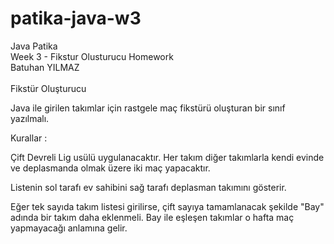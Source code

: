 # patika-java-w3
Java Patika <br/> 
Week 3 - Fikstur Olusturucu Homework <br/>
Batuhan YILMAZ <br/> <br/> 
Fikstür Oluşturucu <br/> 


Java ile girilen takımlar için rastgele maç fikstürü oluşturan bir sınıf yazılmalı. <br/> 



Kurallar : <br/> 



Çift Devreli Lig usülü uygulanacaktır. Her takım diğer takımlarla kendi evinde ve deplasmanda olmak üzere iki maç yapacaktır. <br/> 


Listenin sol tarafı ev sahibini sağ tarafı deplasman takımını gösterir. <br/> 


Eğer tek sayıda takım listesi girilirse, çift sayıya tamamlanacak şekilde "Bay" adında bir takım daha eklenmeli. Bay ile eşleşen takımlar o hafta maç yapmayacağı anlamına gelir. <br/> 